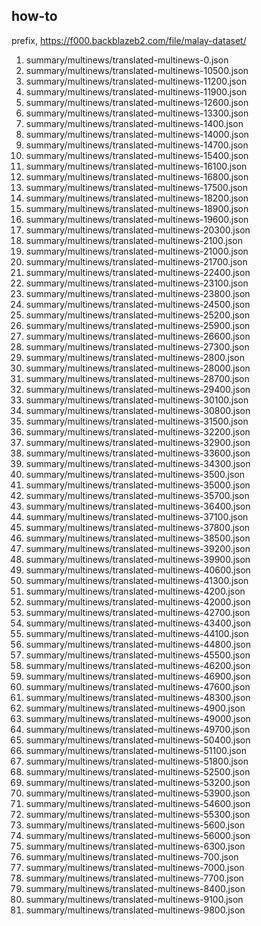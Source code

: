## how-to

prefix, https://f000.backblazeb2.com/file/malay-dataset/

1. summary/multinews/translated-multinews-0.json
2. summary/multinews/translated-multinews-10500.json
3. summary/multinews/translated-multinews-11200.json
4. summary/multinews/translated-multinews-11900.json
5. summary/multinews/translated-multinews-12600.json
6. summary/multinews/translated-multinews-13300.json
7. summary/multinews/translated-multinews-1400.json
8. summary/multinews/translated-multinews-14000.json
9. summary/multinews/translated-multinews-14700.json
10. summary/multinews/translated-multinews-15400.json
11. summary/multinews/translated-multinews-16100.json
12. summary/multinews/translated-multinews-16800.json
13. summary/multinews/translated-multinews-17500.json
14. summary/multinews/translated-multinews-18200.json
15. summary/multinews/translated-multinews-18900.json
16. summary/multinews/translated-multinews-19600.json
17. summary/multinews/translated-multinews-20300.json
18. summary/multinews/translated-multinews-2100.json
19. summary/multinews/translated-multinews-21000.json
20. summary/multinews/translated-multinews-21700.json
21. summary/multinews/translated-multinews-22400.json
22. summary/multinews/translated-multinews-23100.json
23. summary/multinews/translated-multinews-23800.json
24. summary/multinews/translated-multinews-24500.json
25. summary/multinews/translated-multinews-25200.json
26. summary/multinews/translated-multinews-25900.json
27. summary/multinews/translated-multinews-26600.json
28. summary/multinews/translated-multinews-27300.json
29. summary/multinews/translated-multinews-2800.json
30. summary/multinews/translated-multinews-28000.json
31. summary/multinews/translated-multinews-28700.json
32. summary/multinews/translated-multinews-29400.json
33. summary/multinews/translated-multinews-30100.json
34. summary/multinews/translated-multinews-30800.json
35. summary/multinews/translated-multinews-31500.json
36. summary/multinews/translated-multinews-32200.json
37. summary/multinews/translated-multinews-32900.json
38. summary/multinews/translated-multinews-33600.json
39. summary/multinews/translated-multinews-34300.json
40. summary/multinews/translated-multinews-3500.json
41. summary/multinews/translated-multinews-35000.json
42. summary/multinews/translated-multinews-35700.json
43. summary/multinews/translated-multinews-36400.json
44. summary/multinews/translated-multinews-37100.json
45. summary/multinews/translated-multinews-37800.json
46. summary/multinews/translated-multinews-38500.json
47. summary/multinews/translated-multinews-39200.json
48. summary/multinews/translated-multinews-39900.json
49. summary/multinews/translated-multinews-40600.json
50. summary/multinews/translated-multinews-41300.json
51. summary/multinews/translated-multinews-4200.json
52. summary/multinews/translated-multinews-42000.json
53. summary/multinews/translated-multinews-42700.json
54. summary/multinews/translated-multinews-43400.json
55. summary/multinews/translated-multinews-44100.json
56. summary/multinews/translated-multinews-44800.json
57. summary/multinews/translated-multinews-45500.json
58. summary/multinews/translated-multinews-46200.json
59. summary/multinews/translated-multinews-46900.json
60. summary/multinews/translated-multinews-47600.json
61. summary/multinews/translated-multinews-48300.json
62. summary/multinews/translated-multinews-4900.json
63. summary/multinews/translated-multinews-49000.json
64. summary/multinews/translated-multinews-49700.json
65. summary/multinews/translated-multinews-50400.json
66. summary/multinews/translated-multinews-51100.json
67. summary/multinews/translated-multinews-51800.json
68. summary/multinews/translated-multinews-52500.json
69. summary/multinews/translated-multinews-53200.json
70. summary/multinews/translated-multinews-53900.json
71. summary/multinews/translated-multinews-54600.json
72. summary/multinews/translated-multinews-55300.json
73. summary/multinews/translated-multinews-5600.json
74. summary/multinews/translated-multinews-56000.json
75. summary/multinews/translated-multinews-6300.json
76. summary/multinews/translated-multinews-700.json
77. summary/multinews/translated-multinews-7000.json
78. summary/multinews/translated-multinews-7700.json
79. summary/multinews/translated-multinews-8400.json
80. summary/multinews/translated-multinews-9100.json
81. summary/multinews/translated-multinews-9800.json